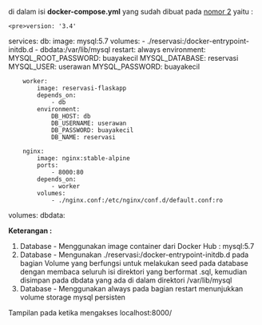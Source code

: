 
di dalam isi <strong>docker-compose.yml</strong> yang sudah dibuat pada [nomor 2](https://github.com/rahajengdwi/CLoud2018/blob/master/Docker/2.md) yaitu :

    <pre>version: '3.4'
   services:
        db:
            image: mysql:5.7
            volumes:
                - ./reservasi:/docker-entrypoint-initdb.d
                - dbdata:/var/lib/mysql
            restart: always
            environment:
                MYSQL_ROOT_PASSWORD: buayakecil
                MYSQL_DATABASE: reservasi
                MYSQL_USER: userawan
                MYSQL_PASSWORD: buayakecil

        worker:
            image: reservasi-flaskapp
            depends_on:
                - db
            environment:
                DB_HOST: db
                DB_USERNAME: userawan
                DB_PASSWORD: buayakecil
                DB_NAME: reservasi

        nginx:
            image: nginx:stable-alpine
            ports:
                - 8000:80
            depends_on:
                - worker
            volumes:
                - ./nginx.conf:/etc/nginx/conf.d/default.conf:ro
   volumes:
        dbdata:</pre>

<strong>Keterangan :</strong>
1. Database - Menggunakan image container dari Docker Hub : mysql:5.7
2. Database - Mengunakan ./reservasi:/docker-entrypoint-initdb.d pada bagian Volume yang berfungsi untuk melakukan seed pada database dengan membaca seluruh isi direktori yang berformat .sql, kemudian disimpan pada dbdata yang ada di dalam direktori /var/lib/mysql
3. Database - Menggunakan always pada bagian restart menunjukkan volume storage mysql persisten

Tampilan pada ketika mengakses localhost:8000/

